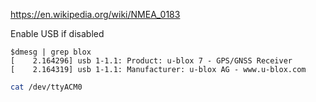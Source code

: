 

https://en.wikipedia.org/wiki/NMEA_0183

Enable USB if disabled


```
$dmesg | grep blox
[    2.164296] usb 1-1.1: Product: u-blox 7 - GPS/GNSS Receiver
[    2.164319] usb 1-1.1: Manufacturer: u-blox AG - www.u-blox.com
```



```bash
cat /dev/ttyACM0
```




